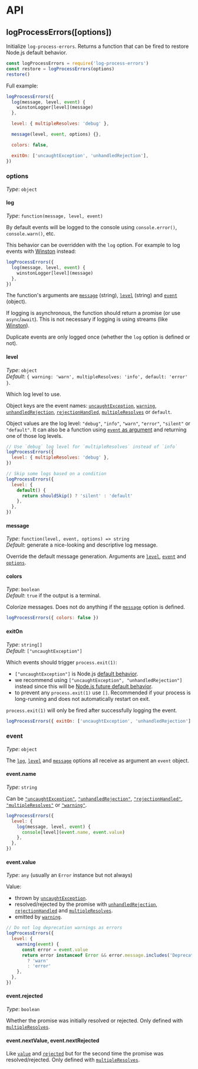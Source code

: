 # API

## logProcessErrors([options])

Initialize `log-process-errors`. Returns a function that can be fired to restore
Node.js default behavior.

<!-- eslint-disable-next-line import/newline-after-import -->

```js
const logProcessErrors = require('log-process-errors')
const restore = logProcessErrors(options)
restore()
```

Full example:

<!-- eslint-disable no-empty-function -->

```js
logProcessErrors({
  log(message, level, event) {
    winstonLogger[level](message)
  },

  level: { multipleResolves: 'debug' },

  message(level, event, options) {},

  colors: false,

  exitOn: ['uncaughtException', 'unhandledRejection'],
})
```

### options

_Type_: `object`

#### log

_Type_: `function(message, level, event)`

By default events will be logged to the console using `console.error()`,
`console.warn()`, etc.

This behavior can be overridden with the `log` option. For example to log events
with [Winston](https://github.com/winstonjs/winston) instead:

```js
logProcessErrors({
  log(message, level, event) {
    winstonLogger[level](message)
  },
})
```

The function's arguments are [`message`](#message) (string), [`level`](#level)
(string) and [`event`](#event) (object).

If logging is asynchronous, the function should return a promise (or use
`async`/`await`). This is not necessary if logging is using streams (like
[Winston](https://github.com/winstonjs/winston)).

Duplicate events are only logged once (whether the `log` option is defined or
not).

#### level

_Type_: `object`<br>
_Default_: `{ warning: 'warn', multipleResolves: 'info', default: 'error' }`.

Which log level to use.

Object keys are the event names:
[`uncaughtException`](https://nodejs.org/api/process.html#process_event_uncaughtexception),
[`warning`](https://nodejs.org/api/process.html#process_event_warning),
[`unhandledRejection`](https://nodejs.org/api/process.html#process_event_unhandledrejection),
[`rejectionHandled`](https://nodejs.org/api/process.html#process_event_rejectionhandled),
[`multipleResolves`](https://nodejs.org/api/process.html#process_event_multipleresolves)
or `default`.

Object values are the log level: `"debug"`, `"info"`, `"warn"`, `"error"`,
`"silent"` or `"default"`. It can also be a function using
[`event` as argument](#event) and returning one of those log levels.

```js
// Use `debug` log level for `multipleResolves` instead of `info`
logProcessErrors({
  level: { multipleResolves: 'debug' },
})
```

```js
// Skip some logs based on a condition
logProcessErrors({
  level: {
    default() {
      return shouldSkip() ? 'silent' : 'default'
    },
  },
})
```

#### message

_Type_: `function(level, event, options) => string`<br>
_Default_: generate a nice-looking and descriptive log message.

Override the default message generation. Arguments are [`level`](#level),
[`event`](#event) and [`options`](#options).

#### colors

_Type_: `boolean`<br>
_Default_: `true` if the output is a terminal.

Colorize messages. Does not do anything if the [`message`](#message) option is
defined.

```js
logProcessErrors({ colors: false })
```

#### exitOn

_Type_: `string[]`<br>
_Default_: `["uncaughtException"]`

Which events should trigger `process.exit(1)`:

- `["uncaughtException"]` is Node.js
  [default behavior](https://nodejs.org/api/process.html#process_warning_using_uncaughtexception_correctly).
- we recommend using `["uncaughtException", "unhandledRejection"]`
  instead since this will be [Node.js future default behavior](https://nodejs.org/dist/latest-v8.x/docs/api/deprecations.html#deprecations_dep0018_unhandled_promise_rejections).
- to prevent any `process.exit(1)` use `[]`. Recommended if your process is
  long-running and does not automatically restart on exit.

`process.exit(1)` will only be fired after successfully logging the event.

```js
logProcessErrors({ exitOn: ['uncaughtException', 'unhandledRejection'] })
```

### event

_Type_: `object`

The [`log`](#log), [`level`](#level) and [`message`](#message) options all
receive as argument an `event` object.

#### event.name

_Type_: `string`

Can be
[`"uncaughtException"`](https://nodejs.org/api/process.html#process_event_uncaughtexception),
[`"unhandledRejection"`](https://nodejs.org/api/process.html#process_event_unhandledrejection),
[`"rejectionHandled"`](https://nodejs.org/api/process.html#process_event_rejectionhandled),
[`"multipleResolves"`](https://nodejs.org/api/process.html#process_event_multipleresolves)
or
[`"warning"`](https://nodejs.org/api/process.html#process_event_warning).

```js
logProcessErrors({
  level: {
    log(message, level, event) {
      console[level](event.name, event.value)
    },
  },
})
```

#### event.value

_Type_: `any` (usually an `Error` instance but not always)

Value:

- thrown by
  [`uncaughtException`](https://nodejs.org/api/process.html#process_event_uncaughtexception).
- resolved/rejected by the promise with
  [`unhandledRejection`](https://nodejs.org/api/process.html#process_event_unhandledrejection),
  [`rejectionHandled`](https://nodejs.org/api/process.html#process_event_rejectionhandled)
  and
  [`multipleResolves`](https://nodejs.org/api/process.html#process_event_multipleresolves).
- emitted by
  [`warning`](https://nodejs.org/api/process.html#process_event_warning).

```js
// Do not log deprecation warnings as errors
logProcessErrors({
  level: {
    warning(event) {
      const error = event.value
      return error instanceof Error && error.message.includes('Deprecation')
        ? 'warn'
        : 'error'
    },
  },
})
```

#### event.rejected

_Type_: `boolean`

Whether the promise was initially resolved or rejected. Only defined with
[`multipleResolves`](https://nodejs.org/api/process.html#process_event_multipleresolves).

#### event.nextValue, event.nextRejected

Like [`value`](#eventvalue) and [`rejected`](#eventrejected) but for
the second time the promise was resolved/rejected. Only defined with
[`multipleResolves`](https://nodejs.org/api/process.html#process_event_multipleresolves).
